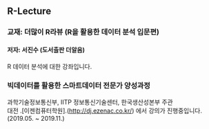 ## R-Lecture

### 교재: 더많이 R라뷰 (R을 활용한 데이터 분석 입문편)
#### 저자: 서진수 (도서출판 더알음)

R 데이터 분석에 대한 강좌입니다.


### 빅데이터를 활용한 스마트데이터 전문가 양성과정

과학기술정보통신부, IITP 정보통신기술센터, 한국생산성본부 주관 <br>
대전 .[이젠컴퓨터학원].(http://dj.ezenac.co.kr/) 에서 강의가 진행중입니다.
(2019.05. ~ 2019.11.)
